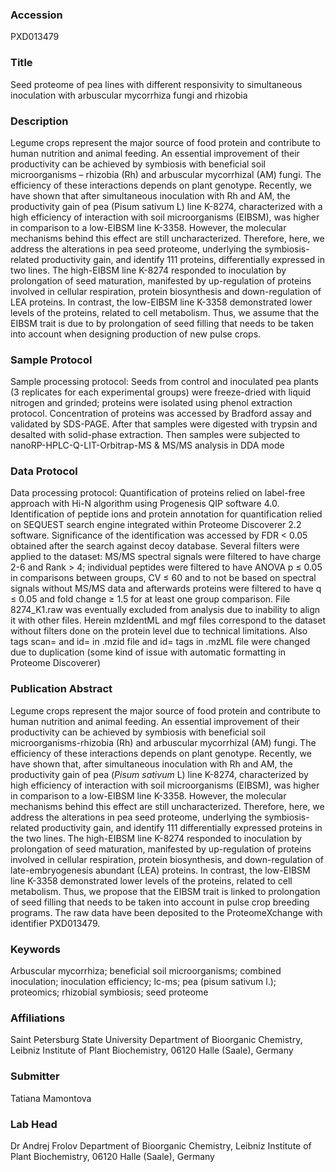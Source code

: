 ### Accession
PXD013479

### Title
Seed proteome of pea lines with different responsivity to simultaneous inoculation with arbuscular mycorrhiza fungi and rhizobia

### Description
Legume crops represent the major source of food protein and contribute to human nutrition and animal feeding. An essential improvement of their productivity can be achieved by symbiosis with beneficial soil microorganisms – rhizobia (Rh) and arbuscular mycorrhizal (AM) fungi. The efficiency of these interactions depends on plant genotype. Recently, we have shown that after simultaneous inoculation with Rh and AM, the productivity gain of pea (Pisum sativum L) line K-8274, characterized with a high efficiency of interaction with soil microorganisms (EIBSM), was higher in comparison to a low-EIBSM line K-3358. However, the molecular mechanisms behind this effect are still uncharacterized. Therefore, here, we address the alterations in pea seed proteome, underlying the symbiosis-related productivity gain, and identify 111 proteins, differentially expressed in two lines. The high-EIBSM line K-8274 responded to inoculation by prolongation of seed maturation, manifested by up-regulation of proteins involved in cellular respiration, protein biosynthesis and down-regulation of LEA proteins. In contrast, the low-EIBSM line K-3358 demonstrated lower levels of the proteins, related to cell metabolism. Thus, we assume that the EIBSM trait is due to by prolongation of seed filling that needs to be taken into account when designing production of new pulse crops.

### Sample Protocol
Sample processing protocol: Seeds from control and inoculated pea plants (3 replicates for each experimental groups) were freeze-dried with liquid nitrogen and grinded; proteins were isolated using phenol extraction protocol. Concentration of proteins was accessed by Bradford assay and validated by SDS-PAGE. After that samples were digested with trypsin and desalted with solid-phase extraction. Then samples were subjected to nanoRP-HPLC-Q-LIT-Orbitrap-MS & MS/MS analysis in DDA mode

### Data Protocol
Data processing protocol: Quantification of proteins relied on label-free approach with Hi-N algorithm using Progenesis QIP software 4.0. Identification of peptide ions and protein annotation for quantification relied on SEQUEST search engine integrated within Proteome Discoverer 2.2 software. Significance of the identification was accessed by FDR < 0.05 obtained after the search against decoy database. Several filters were applied to the dataset: MS/MS spectral signals were filtered to have charge 2-6 and Rank > 4; individual peptides were filtered to have ANOVA p ≤ 0.05 in comparisons between groups, CV ≤ 60 and to not be based on spectral signals without MS/MS data and afterwards proteins were filtered to have q ≤ 0.05 and fold change ≥ 1.5 for at least one group comparison.  File 8274_K1.raw was eventually excluded from analysis due to inability to align it with other files. Herein mzIdentML and mgf files correspond to the dataset without filters done on the protein level due to technical limitations. Also tags scan= and id= in .mzid file and id= tags in .mzML file were changed due to duplication (some kind of issue with automatic formatting in Proteome Discoverer)

### Publication Abstract
Legume crops represent the major source of food protein and contribute to human nutrition and animal feeding. An essential improvement of their productivity can be achieved by symbiosis with beneficial soil microorganisms-rhizobia (Rh) and arbuscular mycorrhizal (AM) fungi. The efficiency of these interactions depends on plant genotype. Recently, we have shown that, after simultaneous inoculation with Rh and AM, the productivity gain of pea (<i>Pisum sativum</i> L) line K-8274, characterized by high efficiency of interaction with soil microorganisms (EIBSM), was higher in comparison to a low-EIBSM line K-3358. However, the molecular mechanisms behind this effect are still uncharacterized. Therefore, here, we address the alterations in pea seed proteome, underlying the symbiosis-related productivity gain, and identify 111 differentially expressed proteins in the two lines. The high-EIBSM line K-8274 responded to inoculation by prolongation of seed maturation, manifested by up-regulation of proteins involved in cellular respiration, protein biosynthesis, and down-regulation of late-embryogenesis abundant (LEA) proteins. In contrast, the low-EIBSM line K-3358 demonstrated lower levels of the proteins, related to cell metabolism. Thus, we propose that the EIBSM trait is linked to prolongation of seed filling that needs to be taken into account in pulse crop breeding programs. The raw data have been deposited to the ProteomeXchange with identifier PXD013479.

### Keywords
Arbuscular mycorrhiza; beneficial soil microorganisms; combined inoculation; inoculation efficiency; lc-ms; pea (pisum sativum l.); proteomics; rhizobial symbiosis; seed proteome

### Affiliations
Saint Petersburg State University
Department of Bioorganic Chemistry, Leibniz Institute of Plant Biochemistry, 06120 Halle (Saale), Germany

### Submitter
Tatiana Mamontova

### Lab Head
Dr Andrej Frolov
Department of Bioorganic Chemistry, Leibniz Institute of Plant Biochemistry, 06120 Halle (Saale), Germany


